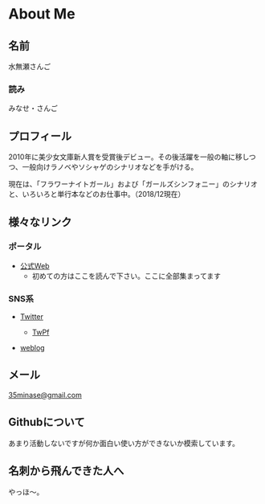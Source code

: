 # About Me

## 名前
水無瀬さんご

### 読み
みなせ・さんご

## プロフィール
2010年に美少女文庫新人賞を受賞後デビュー。その後活躍を一般の軸に移しつつ、一般向けラノベやソシャゲのシナリオなどを手がける。

現在は、「フラワーナイトガール」および「ガールズシンフォニー」のシナリオと、いろいろと単行本などのお仕事中。（2018/12現在）

## 様々なリンク
### ポータル
- [公式Web](http://sango.productions/)
  - 初めての方はここを読んで下さい。ここに全部集まってます

### SNS系
- [Twitter](https://twitter.com/minasesango)
  - [TwPf](http://twpf.jp/minasesango)
  
- [weblog](https://minasesango.hatenablog.com/)

## メール
35minase@gmail.com

## Githubについて
あまり活動しないですが何か面白い使い方ができないか模索しています。

## 名刺から飛んできた人へ
やっほ～。
